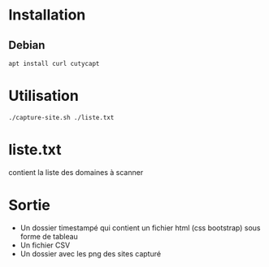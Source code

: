 # Installation
## Debian
```
apt install curl cutycapt
```
# Utilisation
```
./capture-site.sh ./liste.txt
```
# liste.txt

contient la liste des domaines à scanner

# Sortie

+ Un dossier timestampé qui contient un fichier html (css bootstrap) sous forme de tableau
+ Un fichier CSV
+ Un dossier avec les png des sites capturé
